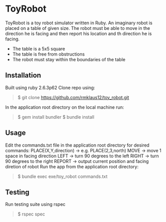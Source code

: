 # ToyRobot
ToyRobot is a toy robot simulator written in Ruby. An imaginary robot is placed on a table of given size. The robot must be able to move in the direction he is facing and then report his location and th direction he is facing. 
  - The table is a 5x5 square
  - The table is free from obstructions
  - The robot must stay within the boundaries of the table

## Installation
Built using ruby 2.6.3p62
Clone repo using:
> $ git clone https://github.com/rmklaus12/toy_robot.git

In the application root directory on the local machine run:
> $ gem install bundler
$ bundle install

## Usage
Edit the commands.txt file in the application root directory for desired commands:
  PLACE(X,Y,direction) -> e.g. PLACE(2,3,north)
  MOVE -> move 1 space in facing direction
  LEFT -> turn 90 degrees to the left
  RIGHT -> turn 90 degrees to the right
  REPORT -> output current position and facing diretion of robot
Run the app from the application root directory:
> $ bundle exec exe/toy_robot commands.txt

## Testing
Run testing suite using rspec
> $ rspec spec

